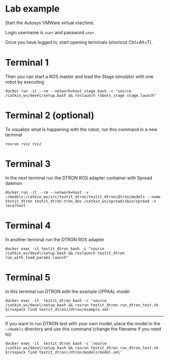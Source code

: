 # Lab example
Start the Autosys VMWare virtual machine.

Login username is `user` and password `user`.

Once you have logged in, start opening terminals (shortcut Ctrl+Alt+T).

# Terminal 1
Then you can start a ROS master and load the Stage simulator with one robot by executing
```
docker run -it --rm --network=host stage bash -c "source /catkin_ws/devel/setup.bash && roslaunch robots_stage stage.launch"
```

# Terminal 2 (optional)
To visualize what is happening with the robot, run this command in a new terminal
```
rosrun rviz rviz
```

# Terminal 3
In the next  terminal run the DTRON ROS adapter container with Spread daemon
```
docker run -it --rm --network=host -v ~/models:/catkin_ws/src/testit_dtron/testit_dtron/dtron/models --name testit_dtron testit_dtron:tron_dev /catkin_ws/spread/sbin/spread -n localhost
```

# Terminal 4
In another terminal run the DTRON ROS adapter
```
docker exec -it testit_dtron bash -c "source /catkin_ws/devel/setup.bash && roslaunch testit_dtron run_with_load_params.launch"
```

# Terminal 5
In this terminal run DTRON with the example UPPAAL model
```
docker exec -it  testit_dtron bash -c 'source /catkin_ws/devel/setup.bash && rosrun testit_dtron run_dtron_test.sh $(rospack find testit_dtron)/dtron/example.xml'
```

---

If you want to run DTRON test with your own model, place the model in the `~/models` directory and use this command (change the filename if you need to):
```
docker exec -it  testit_dtron bash -c 'source /catkin_ws/devel/setup.bash && rosrun testit_dtron run_dtron_test.sh $(rospack find testit_dtron)/dtron/models/model.xml'
```
